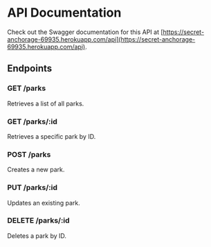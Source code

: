 # API Documentation

Check out the Swagger documentation for this API at [https://secret-anchorage-69935.herokuapp.com/api](https://secret-anchorage-69935.herokuapp.com/api).

## Endpoints

### GET /parks

Retrieves a list of all parks.

### GET /parks/:id

Retrieves a specific park by ID.

### POST /parks

Creates a new park.

### PUT /parks/:id

Updates an existing park.

### DELETE /parks/:id

Deletes a park by ID.
